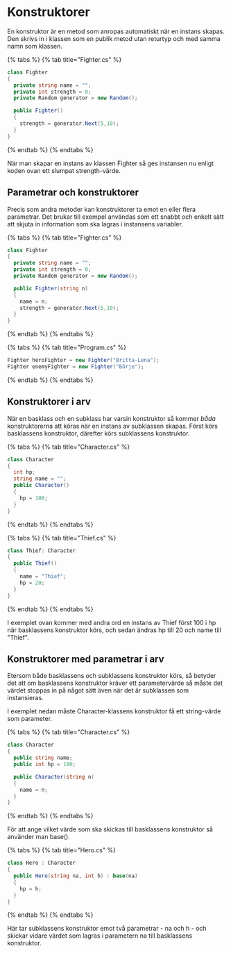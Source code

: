 # Konstruktorer

En konstruktor är en metod som anropas automatiskt när en instans skapas. Den skrivs in i klassen som en publik metod utan returtyp och med samma namn som klassen.

{% tabs %}
{% tab title="Fighter.cs" %}
```csharp
class Fighter
{
  private string name = "";
  private int strength = 0;
  private Random generator = new Random();

  public Fighter()
  {
    strength = generator.Next(5,10);
  }
}
```
{% endtab %}
{% endtabs %}

När man skapar en instans av klassen Fighter så ges instansen nu enligt koden ovan ett slumpat strength-värde.

## Parametrar och konstruktorer

Precis som andra metoder kan konstruktorer ta emot en eller flera parametrar. Det brukar till exempel användas som ett snabbt och enkelt sätt att skjuta in information som ska lagras i instansens variabler.

{% tabs %}
{% tab title="Fighter.cs" %}
```csharp
class Fighter
{
  private string name = "";
  private int strength = 0;
  private Random generator = new Random();

  public Fighter(string n)
  {
    name = n;
    strength = generator.Next(5,10);
  }
}
```
{% endtab %}
{% endtabs %}

{% tabs %}
{% tab title="Program.cs" %}
```csharp
Fighter heroFighter = new Fighter("Britta-Lena");
Fighter enemyFighter = new Fighter("Börje");
```
{% endtab %}
{% endtabs %}

## Konstruktorer i arv

När en basklass och en subklass har varsin konstruktor så kommer _båda_ konstruktorerna att köras när en instans av subklassen skapas. Först körs basklassens konstruktor, därefter körs subklassens konstruktor.

{% tabs %}
{% tab title="Character.cs" %}
```csharp
class Character
{
  int hp;
  string name = "";
  public Character()
  {
    hp = 100;
  }
}
```
{% endtab %}
{% endtabs %}

{% tabs %}
{% tab title="Thief.cs" %}
```csharp
class Thief: Character
{
  public Thief()
  {
    name = "Thief";
    hp = 20;
  }
}
```
{% endtab %}
{% endtabs %}

I exemplet ovan kommer med andra ord en instans av Thief först 100 i hp när basklassens konstruktor körs, och sedan ändras hp till 20 och name till "Thief".

## Konstruktorer med parametrar i arv

Etersom både basklassens och subklassens konstruktor körs, så betyder det att om basklassens konstruktor kräver ett parametervärde så måste det värdet stoppas in på något sätt även när det är subklassen som instansieras.

I exemplet nedan måste Character-klassens konstruktor få ett string-värde som parameter.

{% tabs %}
{% tab title="Character.cs" %}
```csharp
class Character
{
  public string name;
  public int hp = 100;

  public Character(string n)
  {
    name = n;
  }
}
```
{% endtab %}
{% endtabs %}

För att ange vilket värde som ska skickas till basklassens konstruktor så använder man base\(\).

{% tabs %}
{% tab title="Hero.cs" %}
```csharp
class Hero : Character
{
  public Hero(string na, int h) : base(na)
  {
    hp = h;
  }
}
```
{% endtab %}
{% endtabs %}

Här tar subklassens konstruktor emot två parametrar - na och h - och skickar vidare värdet som lagras i parametern na till basklassens konstruktor.

